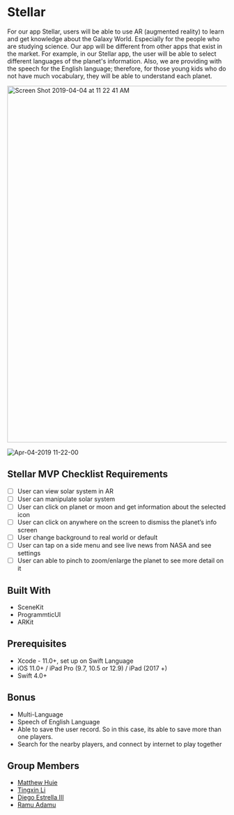 # Stellar

For our app Stellar, users will be able to use AR (augmented reality) to learn and get knowledge about the Galaxy World. Especially for the people who are studying science. Our app will be different from other apps that exist in the market. For example, in our Stellar app, the user will be able to select different languages of the planet's information. Also, we are providing with the speech for the English language; therefore, for those young kids who do not have much vocabulary, they will be able to understand each planet.

<img width="818" alt="Screen Shot 2019-04-04 at 11 22 41 AM" src="https://user-images.githubusercontent.com/43765300/55567607-0218af00-56cc-11e9-86bd-00403513e44c.png">

![Apr-04-2019 11-22-00](https://user-images.githubusercontent.com/43765300/55567616-047b0900-56cc-11e9-96a7-26b5fb97911d.gif)

## Stellar MVP Checklist Requirements

- [ ] User can view solar system in AR
- [ ] User can manipulate solar system 
- [ ] User can click on planet or moon and get information about the selected icon
- [ ] User can click on anywhere on the screen to dismiss the planet’s info screen
- [ ] User change background to real world or default 
- [ ] User can tap on a side menu and see live news from NASA and see settings
- [ ] User can able to pinch to zoom/enlarge the planet to see more detail on it

## Built With
* SceneKit
* ProgrammticUI 
* ARKit

## Prerequisites
* Xcode - 11.0+, set up on Swift Language
* iOS 11.0+ / iPad Pro (9.7, 10.5 or 12.9) / iPad (2017 +)
* Swift 4.0+

## Bonus
* Multi-Language
* Speech of English Language
* Able to save the user record. So in this case, its able to save more than one players.
* Search for the nearby players, and connect by internet to play together

## Group Members
* [Matthew Huie](https://github.com/MattHuie)
* [Tingxin Li](https://github.com/vaslee)
* [Diego Estrella III](https://github.com/Destrella3)
* [Ramu Adamu](https://github.com/ramuadamu)
